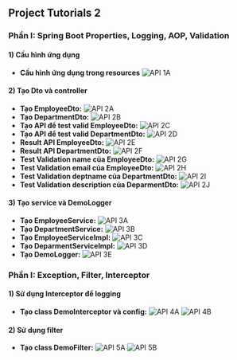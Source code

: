 ## Project Tutorials 2

### Phần I: Spring Boot Properties, Logging, AOP, Validation

#### 1) Cấu hình ứng dụng
* **Cấu hình ứng dụng trong resources**
![API 1A](https://github.com/Bachos0605/Practice_17-2/blob/main/Project_2/demo/src/main/resources/Static/I.1.png)

#### 2) Tạo Dto và controller
* **Tạo EmployeeDto:**
![API 2A](https://github.com/Bachos0605/Practice_17-2/blob/main/Project_2/demo/src/main/resources/Static/I.2.1.png)
* **Tạo DepartmentDto:**
![API 2B](https://github.com/Bachos0605/Practice_17-2/blob/main/Project_2/demo/src/main/resources/Static/I.2.2.png)
* **Tạo API để test valid EmployeeDto:**
![API 2C](https://github.com/Bachos0605/Practice_17-2/blob/main/Project_2/demo/src/main/resources/Static/2.png)
* **Tạo API để test valid DepartmentDto:**
![API 2D](https://github.com/Bachos0605/Practice_17-2/blob/main/Project_2/demo/src/main/resources/Static/1.png)
* **Result API EmployeeDto:**
![API 2E](https://github.com/Bachos0605/Practice_17-2/blob/main/Project_2/demo/src/main/resources/Static/I.2.9.png)
* **Result API DepartmentDto:**
![API 2F](https://github.com/Bachos0605/Practice_17-2/blob/main/Project_2/demo/src/main/resources/Static/I.2.10.png)
* **Test Validation name của EmployeeDto:**
![API 2G](https://github.com/Bachos0605/Practice_17-2/blob/main/Project_2/demo/src/main/resources/Static/I.2.3.png)
* **Test Validation email của EmployeeDto:**
![API 2H](https://github.com/Bachos0605/Practice_17-2/blob/main/Project_2/demo/src/main/resources/Static/I.2.4.png)
* **Test Validation deptname của DepartmentDto:**
![API 2I](https://github.com/Bachos0605/Practice_17-2/blob/main/Project_2/demo/src/main/resources/Static/I.2.5.png)
* **Test Validation description của DeparmentDto:**
![API 2J](https://github.com/Bachos0605/Practice_17-2/blob/main/Project_2/demo/src/main/resources/Static/I.2.6.png)

#### 3) Tạo service và DemoLogger
* **Tạo EmployeeService:**
![API 3A](https://github.com/Bachos0605/Practice_17-2/blob/main/Project_2/demo/src/main/resources/Static/3.png)
* **Tạo DepartmentService:**
![API 3B](https://github.com/Bachos0605/Practice_17-2/blob/main/Project_2/demo/src/main/resources/Static/4.png)
* **Tạo EmployeeServiceImpl:**
![API 3C](https://github.com/Bachos0605/Practice_17-2/blob/main/Project_2/demo/src/main/resources/Static/5.png)
* **Tạo DeparmentServiceImpl:**
![API 3D](https://github.com/Bachos0605/Practice_17-2/blob/main/Project_2/demo/src/main/resources/Static/6.png)
* **Tạo DemoLogger:**
![API 3E](https://github.com/Bachos0605/Practice_17-2/blob/main/Project_2/demo/src/main/resources/Static/7.png)

### Phần I: Exception, Filter, Interceptor

#### 1) Sử dụng Interceptor để logging
* **Tạo class DemoInterceptor và config:**
![API 4A](https://github.com/Bachos0605/Practice_17-2/blob/main/Project_2/demo/src/main/resources/Static/8.png) 
![API 4B](https://github.com/Bachos0605/Practice_17-2/blob/main/Project_2/demo/src/main/resources/Static/9.png)


#### 2) Sử dụng filter
* **Tạo class DemoFilter:**
![API 5A](https://github.com/Bachos0605/Practice_17-2/blob/main/Project_2/demo/src/main/resources/Static/10.png)
![API 5B](https://github.com/Bachos0605/Practice_17-2/blob/main/Project_2/demo/src/main/resources/Static/II.2.png)


